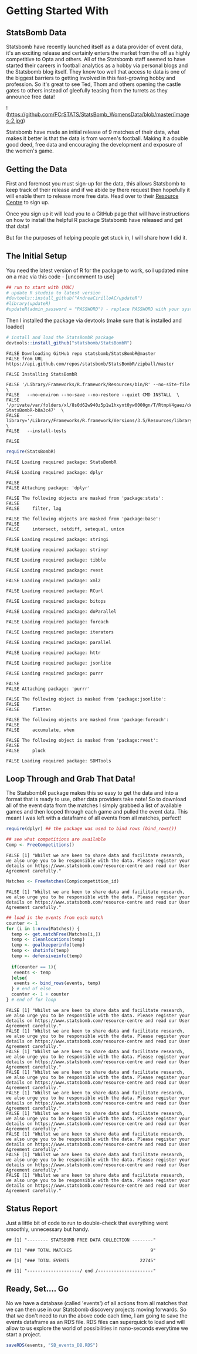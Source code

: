 Getting Started With
================

StatsBomb Data
--------------

Statsbomb have recently launched itself as a data provider of event data, it's an exciting release and certainly enters the market from the off as highly competitive to Opta and others. All of the Statsbomb staff seemed to have started their careers in football analytics as a hobby via personal blogs and the Statsbomb blog itself. They know too well that access to data is one of the biggest barriers to getting involved in this fast-growing hobby and profession. So it's great to see Ted, Thom and others opening the castle gates to others instead of gleefully teasing from the turrets as they announce free data!

!(https://github.com/FCrSTATS/StatsBomb_WomensData/blob/master/images-2.jpg)

Statsbomb have made an initial release of 9 matches of their data, what makes it better is that the data is from women's football. Making it a double good deed, free data and encouraging the development and exposure of the women's game.

Getting the Data
----------------

First and foremost you must sign-up for the data, this allows Statsbomb to keep track of their release and if we abide by there request then hopefully it will enable them to release more free data. Head over to their [Resource Centre](https://statsbomb.com/resource-centre/) to sign up.

Once you sign up it will lead you to a GitHub page that will have instructions on how to install the helpful R package Statsbomb have released and get that data!

But for the purposes of helping people get stuck in, I will share how I did it.

The Initial Setup
-----------------

You need the latest version of R for the package to work, so I updated mine on a mac via this code - \[uncomment to use\]

``` r
## run to start with (MAC)
# update R studeio to latest version 
#devtools::install_github("AndreaCirilloAC/updateR")
#library(updateR)
#updateR(admin_password = "PASSWORD") - replace PASSWORD with your system password 
```

Then I installed the package via devtools (make sure that is installed and loaded)

``` r
# install and load the StatsBombR package
devtools::install_github("statsbomb/StatsBombR")
```

    FALSE Downloading GitHub repo statsbomb/StatsBombR@master
    FALSE from URL https://api.github.com/repos/statsbomb/StatsBombR/zipball/master

    FALSE Installing StatsBombR

    FALSE '/Library/Frameworks/R.framework/Resources/bin/R' --no-site-file  \
    FALSE   --no-environ --no-save --no-restore --quiet CMD INSTALL  \
    FALSE   '/private/var/folders/xl/8s0d62w940z5p1w1hxynt0yw0000gn/T/RtmpV4gaez/devtoolsa54229cecbcc/statsbomb-StatsBombR-b8a3c47'  \
    FALSE   --library='/Library/Frameworks/R.framework/Versions/3.5/Resources/library'  \
    FALSE   --install-tests

    FALSE 

``` r
require(StatsBombR)
```

    FALSE Loading required package: StatsBombR

    FALSE Loading required package: dplyr

    FALSE 
    FALSE Attaching package: 'dplyr'

    FALSE The following objects are masked from 'package:stats':
    FALSE 
    FALSE     filter, lag

    FALSE The following objects are masked from 'package:base':
    FALSE 
    FALSE     intersect, setdiff, setequal, union

    FALSE Loading required package: stringi

    FALSE Loading required package: stringr

    FALSE Loading required package: tibble

    FALSE Loading required package: rvest

    FALSE Loading required package: xml2

    FALSE Loading required package: RCurl

    FALSE Loading required package: bitops

    FALSE Loading required package: doParallel

    FALSE Loading required package: foreach

    FALSE Loading required package: iterators

    FALSE Loading required package: parallel

    FALSE Loading required package: httr

    FALSE Loading required package: jsonlite

    FALSE Loading required package: purrr

    FALSE 
    FALSE Attaching package: 'purrr'

    FALSE The following object is masked from 'package:jsonlite':
    FALSE 
    FALSE     flatten

    FALSE The following objects are masked from 'package:foreach':
    FALSE 
    FALSE     accumulate, when

    FALSE The following object is masked from 'package:rvest':
    FALSE 
    FALSE     pluck

    FALSE Loading required package: SDMTools

Loop Through and Grab That Data!
--------------------------------

The StatsbombR package makes this so easy to get the data and into a format that is ready to use, other data providers take note! So to download all of the event data from the matches I simply grabbed a list of available games and then looped through each game and pulled the event data. This meant I was left with a dataframe of all events from all matches, perfect!

``` r
require(dplyr) ## the package was used to bind rows (bind_rows())

## see what competitions are available 
Comp <- FreeCompetitions()
```

    FALSE [1] "Whilst we are keen to share data and facilitate research, we also urge you to be responsible with the data. Please register your details on https://www.statsbomb.com/resource-centre and read our User Agreement carefully."

``` r
Matches <- FreeMatches(Comp$competition_id)
```

    FALSE [1] "Whilst we are keen to share data and facilitate research, we also urge you to be responsible with the data. Please register your details on https://www.statsbomb.com/resource-centre and read our User Agreement carefully."

``` r
## load in the events from each match 
counter <- 1
for (i in 1:nrow(Matches)) {
  temp <- get.matchFree(Matches[i,])
  temp <- cleanlocations(temp)
  temp <- goalkeeperinfo(temp)
  temp <- shotinfo(temp)
  temp <- defensiveinfo(temp)
  
  if(counter == 1){
   events <- temp
  }else{
   events <- bind_rows(events, temp)
  } # end of else
  counter <- 1 + counter 
} # end of for loop
```

    FALSE [1] "Whilst we are keen to share data and facilitate research, we also urge you to be responsible with the data. Please register your details on https://www.statsbomb.com/resource-centre and read our User Agreement carefully."
    FALSE [1] "Whilst we are keen to share data and facilitate research, we also urge you to be responsible with the data. Please register your details on https://www.statsbomb.com/resource-centre and read our User Agreement carefully."
    FALSE [1] "Whilst we are keen to share data and facilitate research, we also urge you to be responsible with the data. Please register your details on https://www.statsbomb.com/resource-centre and read our User Agreement carefully."
    FALSE [1] "Whilst we are keen to share data and facilitate research, we also urge you to be responsible with the data. Please register your details on https://www.statsbomb.com/resource-centre and read our User Agreement carefully."
    FALSE [1] "Whilst we are keen to share data and facilitate research, we also urge you to be responsible with the data. Please register your details on https://www.statsbomb.com/resource-centre and read our User Agreement carefully."
    FALSE [1] "Whilst we are keen to share data and facilitate research, we also urge you to be responsible with the data. Please register your details on https://www.statsbomb.com/resource-centre and read our User Agreement carefully."
    FALSE [1] "Whilst we are keen to share data and facilitate research, we also urge you to be responsible with the data. Please register your details on https://www.statsbomb.com/resource-centre and read our User Agreement carefully."
    FALSE [1] "Whilst we are keen to share data and facilitate research, we also urge you to be responsible with the data. Please register your details on https://www.statsbomb.com/resource-centre and read our User Agreement carefully."
    FALSE [1] "Whilst we are keen to share data and facilitate research, we also urge you to be responsible with the data. Please register your details on https://www.statsbomb.com/resource-centre and read our User Agreement carefully."

Status Report
-------------

Just a little bit of code to run to double-check that everything went smoothly, unnecessary but handy.

    ## [1] "-------- STATSBOMB FREE DATA COLLECTION --------"

    ## [1] "### TOTAL MATCHES                              9"

    ## [1] "### TOTAL EVENTS                           22745"

    ## [1] "--------------------/ end /---------------------"

Ready, Set.... Go
-----------------

No we have a database (called 'events') of all actions from all matches that we can then use in our Statsbomb discovery projects moving forwards. So that we don't need to run the above code each time, I am going to save the events dataframe as an RDS file. RDS files can superquick to load and will allow to us explore the world of possibilities in nano-seconds everytime we start a project.

``` r
saveRDS(events, "SB_events_DB.RDS")
```

